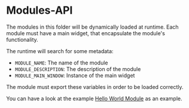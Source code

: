 # Modules-API

The modules in this folder will be dynamically loaded at runtime.
Each module must have a main widget, that encapsulate the module's functionality.

The runtime will search for some metadata:
- `MODULE_NAME`: The name of the module
- `MODULE_DESCRIPTION`: The description of the module
- `MODULE_MAIN_WINDOW`: Instance of the main widget

The module must export these variables in order to be loaded correctly.

You can have a look at the example [Hello World Module](hello_world.py) as an example.